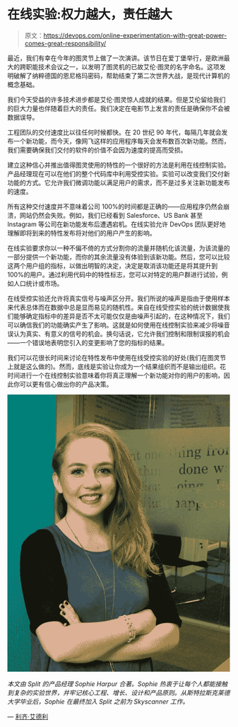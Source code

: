 # 在线实验:权力越大，责任越大

> 原文：<https://devops.com/online-experimentation-with-great-power-comes-great-responsibility/>

最近，我们有幸在今年的图灵节上做了一次演讲。该节日在爱丁堡举行，是欧洲最大的跨职能技术会议之一，以发明了图灵机的已故艾伦·图灵的名字命名。这项发明破解了纳粹德国的恩尼格玛密码，帮助结束了第二次世界大战，是现代计算机的概念基础。

我们今天受益的许多技术进步都是艾伦·图灵惊人成就的结果。但是艾伦留给我们的巨大力量也伴随着巨大的责任。我们决定在电影节上发言的责任是确保你不会被数据误导。

工程团队的交付速度比以往任何时候都快。在 20 世纪 90 年代，每隔几年就会发布一个新功能，而今天，像网飞这样的应用程序每天会发布数百次新功能。然而，我们需要确保我们交付的软件的价值不会因为速度的提高而受损。

建立这种信心并推出值得图灵使用的特性的一个很好的方法是利用在线控制实验。产品经理现在可以在他们的整个代码库中利用受控实验。实验可以改变我们交付新功能的方式。它允许我们微调功能以满足用户的需求，而不是过多关注新功能发布的速度。

所有这种交付速度并不意味着公司 100%的时间都是正确的——应用程序仍然会崩溃，网站仍然会失败。例如，我们已经看到 Salesforce、US Bank 甚至 Instagram 等公司在新功能发布后遭遇宕机。在线实验允许 DevOps 团队更好地理解即将到来的特性发布将对他们的用户产生的影响。

在线实验要求你以一种不偏不倚的方式分割你的流量并随机化该流量，为该流量的一部分提供一个新功能，而你的其余流量没有体验到该新功能。然后，您可以比较这两个用户组的指标，以做出明智的决定，决定是取消该功能还是将其提升到 100%的用户。通过利用代码中的特性标志，您可以对特定的用户群进行试验，例如人口统计或市场。

在线受控实验还允许将真实信号与噪声区分开。我们所说的噪声是指由于使用样本来代表总体而在数据中总是显而易见的随机性。来自在线受控实验的统计数据使我们能够确定指标中的差异是否不太可能仅仅是由噪声引起的，在这种情况下，我们可以确信我们的功能确实产生了影响。这就是如何使用在线控制实验来减少将噪音误认为真实、有意义的信号的机会。换句话说，它允许我们控制和限制误报的机会——一个错误地表明您引入的变更影响了您的指标的结果。

我们可以花很长时间来讨论在特性发布中使用在线受控实验的好处(我们在图灵节上就是这么做的)。然而，底线是实验让你成为一个结果组织而不是输出组织。花时间进行一个在线控制实验意味着你将真正理解一个新功能对你的用户的影响，因此你可以更有信心做出你的产品决策。

![](img/8d1819fb580616ab0ba6de61427456a7.png)

*本文由 Split 的产品经理 Sophie Harpur 合著。Sophie 热衷于让每个人都能接触到复杂的实验世界，并牢记核心工程、增长、设计和产品原则。从斯特拉斯克莱德大学毕业后，Sophie 在最终加入 Split 之前为 Skyscanner 工作。*

— [利齐·艾德利](https://devops.com/author/lizzie-eardley/)